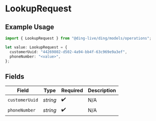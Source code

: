 # LookupRequest

## Example Usage

```typescript
import { LookupRequest } from "@ding-live/ding/models/operations";

let value: LookupRequest = {
  customerUuid: "44269802-d502-4a94-bb4f-63c969e9a3ef",
  phoneNumber: "<value>",
};
```

## Fields

| Field              | Type               | Required           | Description        |
| ------------------ | ------------------ | ------------------ | ------------------ |
| `customerUuid`     | *string*           | :heavy_check_mark: | N/A                |
| `phoneNumber`      | *string*           | :heavy_check_mark: | N/A                |